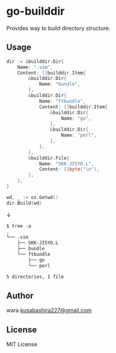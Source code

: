 go-builddir
============
Provides way to build directory structure.

Usage
-----
```go
dir := &builddir.Dir{
	Name: ".vim",
	Content: []builddir.Item{
		&builddir.Dir{
			Name: "bundle",
		},
		&builddir.Dir{
			Name: "ftbundle",
			Content: []builddir.Item{
				&builddir.Dir{
					Name: "go",
				},
				&builddir.Dir{
					Name: "perl",
				},
			},
		},
		&builddir.File{
			Name: "SKK-JISYO.L",
			Content: []byte("\n"),
		},
	},
}

wd, _ := os.Getwd()
dir.Build(wd)
```

↓

```txt
$ tree -a
.
└── .vim
    ├── SKK-JISYO.L
    ├── bundle
    └── ftbundle
        ├── go
        └── perl

5 directories, 1 file
```

Author
------
wara <kusabashira227@gmail.com>

License
-------
MIT License
